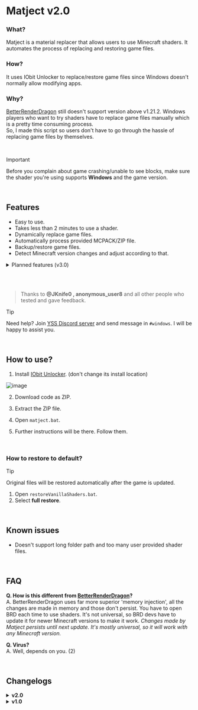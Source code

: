 # Matject v2.0

### What?
Matject is a material replacer that allows users to use Minecraft shaders. It automates the process of replacing and restoring game files.

### How?
It uses IObit Unlocker to replace/restore game files since Windows doesn't normally allow modifying apps.

### Why?
[BetterRenderDragon](https://github.com/ddf8196/BetterRenderDragon/) still doesn't support version above v1.21.2. Windows players who want to try shaders have to replace game files manually which is a pretty time consuming process.  
So, I made this script so users don't have to go through the hassle of replacing game files by themselves.

<br>

>[!IMPORTANT]  
> Before you complain about game crashing/unable to see blocks, make sure the shader you're using supports **Windows** and the game version. 

<br>

## Features
* Easy to use.
* Takes less than 2 minutes to use a shader.
* Dynamically replace game files.
* Automatically process provided MCPACK/ZIP file.
* Backup/restore game files.
* Detect Minecraft version changes and adjust according to that.

<details>
<summary>Planned features (v3.0)</summary>
<ul>
<li>Add colored texts.</li>
<li>Auto open MCPACK after replacing.</li>
<li>Add Minecraft Preview support.</li>
<li>Add more pictures here for better understanding.</li>
<li>Update <code>settings.bat</code> for more customizable experience.</li>
<li>🐥 Touch some grass.</li>
</ul>
</details>

<br><br>

> Thanks to **@JKnife0 , anonymous_user8** and all other people who tested and gave feedback.

> [!TIP]  
> Need help? Join [YSS Discord server](https://discord.gg/yss) and send message in `#windows`. I will be happy to assist you.

<br>

## How to use?

1. Install [IObit Unlocker](https://www.iobit.com/en/iobit-unlocker.php). (don't change its install location)

![image](https://github.com/user-attachments/assets/4422464e-26a3-4068-993e-adc76817ca9c)

2. Download code as ZIP.

3. Extract the ZIP file.
4. Open `matject.bat`.
5. Further instructions will be there. Follow them.
<br>

### How to restore to default?
> [!TIP]  
> Original files will be restored automatically after the game is updated.

1. Open `restoreVanillaShaders.bat`.
2. Select **full restore**.

<br>

## Known issues
* Doesn't support long folder path and too many user provided shader files.

<br>

## FAQ
**Q. How is this different from [BetterRenderDragon](https://github.com/ddf8196/BetterRenderDragon/)?**  
A. BetterRenderDragon uses far more superior 'memory injection', all the changes are made in memory and those don't persist. You have to open BRD each time to use shaders. It's not universal, so BRD devs have to update it for newer Minecraft versions to make it work. *Changes made by Matject persists until next update. It's mostly universal, so it will work with any Minecraft version.*

**Q. Virus?**  
A. Well, depends on you. (2)

<br>

## Changelogs
<details>
<summary><b>v2.0</b></summary>
<ul>
  <li>Much more user-friendly than before.</li>
  <li>Dynamically finds Minecraft location.</li>
  <li>Skips questions if user meets requirements.</li>
  <li>Prompts to delete backup if it detects a different Minecraft version.</li>
  <li>Restores vanilla shaders <strong>(BETA)</strong>.</li>
  <li>Shows error if user declines UAC and asks again.</li>
  <li>Automatically opens MCPACK/MATERIALS folder for user to put files.</li>
  <li>Extracts materials from user-provided MCPACK/ZIP (still can't detect if it's an RD shader).</li>
  <li>Dynamically restores <strong>only</strong> modified bins from previous inject to ensure consistency among different shaders <strong>(BETA)</strong> (works only if user has made a backup before).</li>
  <li>Added <code>settings.bat</code> for tweaking options (WIP).</li>
  <li>Added <code>openMinecraftFolder.bat</code> to open the Minecraft folder.</li>
  <li>Simplified <code>WindowsApps</code> unlock procedure; now it unlocks instantly.</li>
</ul>
</details>

<details><summary><b>v1.0</b></summary>
<ul><li>Initial release.</li></ul>
</details>